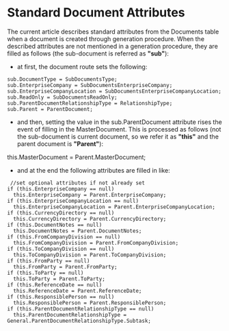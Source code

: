 # Standard Document Attributes

The current article describes standard attributes from the Documents table when a document is created through generation procedure.
When the described attributes are not mentioned in a generation procedure, they are filled as follows (the sub-document is referred as **"sub"**):

- at first, the document route sets the following:
```
sub.DocumentType = SubDocumentsType;
sub.EnterpriseCompany = SubDocumentsEnterpriseCompany;
sub.EnterpriseCompanyLocation = SubDocumentsEnterpriseCompanyLocation;
sub.ReadOnly = SubDocumentsReadOnly;
sub.ParentDocumentRelationshipType = RelationshipType;
sub.Parent = ParentDocument;
```
- and then, setting the value in the sub.ParentDocument attribute rises the event of filling in the MasterDocument. This is processed as follows (not the sub-document is current document, so we refer it as **"this"** and the parent document is **"Parent"**):

this.MasterDocument = Parent.MasterDocument;

- and at the end the following attributes are filled in like:
```
 //set optional attributes if not already set
if (this.EnterpriseCompany == null)
  this.EnterpriseCompany = Parent.EnterpriseCompany;
if (this.EnterpriseCompanyLocation == null)
  this.EnterpriseCompanyLocation = Parent.EnterpriseCompanyLocation;
if (this.CurrencyDirectory == null)
  this.CurrencyDirectory = Parent.CurrencyDirectory;
if (this.DocumentNotes == null)
  this.DocumentNotes = Parent.DocumentNotes;
if (this.FromCompanyDivision == null)
  this.FromCompanyDivision = Parent.FromCompanyDivision;
if (this.ToCompanyDivision == null)
  this.ToCompanyDivision = Parent.ToCompanyDivision;
if (this.FromParty == null)
  this.FromParty = Parent.FromParty;
if (this.ToParty == null)
  this.ToParty = Parent.ToParty;
if (this.ReferenceDate == null)
  this.ReferenceDate = Parent.ReferenceDate;
if (this.ResponsiblePerson == null)
  this.ResponsiblePerson = Parent.ResponsiblePerson;
if (this.ParentDocumentRelationshipType == null)
  this.ParentDocumentRelationshipType = General.ParentDocumentRelationshipType.Subtask;
  ```
  

